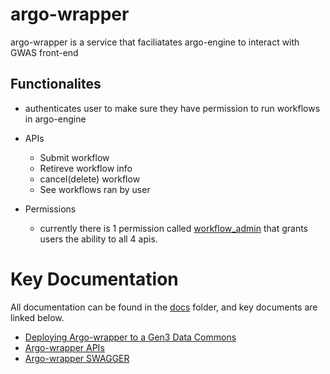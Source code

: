 # argo-wrapper

argo-wrapper is a service that faciliatates argo-engine to interact with GWAS front-end

## Functionalites

* authenticates user to make sure they have permission to run workflows in argo-engine
* APIs
    * Submit workflow
    * Retireve workflow info
    * cancel(delete) workflow
    * See workflows ran by user


* Permissions
    * currently there is 1 permission called [workflow_admin](https://github.com/uc-cdis/commons-users/blob/master/users/vhdcprod/user.yaml#L69-L72) that grants users
    the ability to all 4 apis.

# Key Documentation

All documentation can be found in the [docs](docs) folder, and key documents are linked below.

* [Deploying Argo-wrapper to a Gen3 Data Commons](docs/readmes/deploy.md)
* [Argo-wrapper APIs](docs/readmes/apis.md)
* [Argo-wrapper SWAGGER](docs/readmes/swagger.md)
